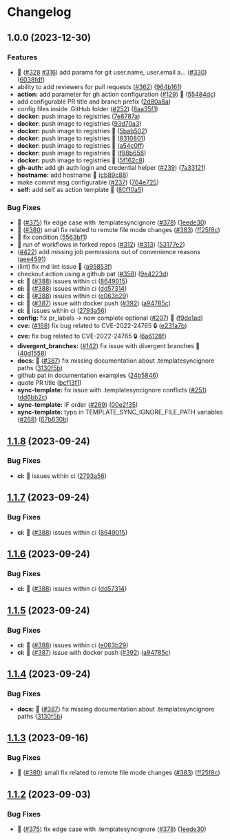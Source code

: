# Changelog

## 1.0.0 (2023-12-30)


### Features

* :rocket: ([#328](https://github.com/dotdc/actions-template-sync/issues/328) [#316](https://github.com/dotdc/actions-template-sync/issues/316)) add params for git user.name, user.email a… ([#330](https://github.com/dotdc/actions-template-sync/issues/330)) ([6038fdf](https://github.com/dotdc/actions-template-sync/commit/6038fdfeb863b03c9c451ae039347fbeb1b7a3e4))
* ability to add reviewers for pull requests ([#362](https://github.com/dotdc/actions-template-sync/issues/362)) ([964b161](https://github.com/dotdc/actions-template-sync/commit/964b16174a24d517420640c0e81466c93491c147))
* **action:** add parameter for gh action configuration ([#129](https://github.com/dotdc/actions-template-sync/issues/129)) :rocket: ([55484dc](https://github.com/dotdc/actions-template-sync/commit/55484dc36dd0cc1313d4d946194463955a2f4be1))
* add configurable PR title and branch prefix ([2d80a8a](https://github.com/dotdc/actions-template-sync/commit/2d80a8a1a9f77ac171908181acc909f54554ac6a))
* config files inside .GitHub folder ([#252](https://github.com/dotdc/actions-template-sync/issues/252)) ([8aa35f1](https://github.com/dotdc/actions-template-sync/commit/8aa35f14a22f32995bb4822c3822dfcd5c03b082))
* **docker:** push image to registries ([7e8787a](https://github.com/dotdc/actions-template-sync/commit/7e8787a6f4b693bde965ec9a1a62f62cb430c980))
* **docker:** push image to registries ([93d70a3](https://github.com/dotdc/actions-template-sync/commit/93d70a3b9b2c4cdfc11e910e6c3a92b01b294f79))
* **docker:** push image to registries :rocket: ([5bab502](https://github.com/dotdc/actions-template-sync/commit/5bab50211ab29a634a5ab96bffb3acc766fbceb6))
* **docker:** push image to registries :rocket: ([8310801](https://github.com/dotdc/actions-template-sync/commit/83108019523c1167e23d10086ab2d59835be0fe1))
* **docker:** push image to registries :rocket: ([a54c0ff](https://github.com/dotdc/actions-template-sync/commit/a54c0ffc5048ff186e3ee51cc2c97fbb98cb5615))
* **docker:** push image to registries :rocket: ([f88b658](https://github.com/dotdc/actions-template-sync/commit/f88b6587706e90e8dbbbe937997db9ad70f34114))
* **docker:** push image to registries :rocket: ([5f162c8](https://github.com/dotdc/actions-template-sync/commit/5f162c8c9e194d90828379c5b68a90e22227862f))
* **gh-auth:** add gh auth login and credential helper ([#239](https://github.com/dotdc/actions-template-sync/issues/239)) ([7a33121](https://github.com/dotdc/actions-template-sync/commit/7a33121add81c181094cdb290a4cc9bf654c918d))
* **hostname:** add hostname :rocket: ([cb89c88](https://github.com/dotdc/actions-template-sync/commit/cb89c8896a58539de04d1ba46100e69fc3e08145))
* make commit msg configurable ([#237](https://github.com/dotdc/actions-template-sync/issues/237)) ([764e725](https://github.com/dotdc/actions-template-sync/commit/764e7250dac337e260c8f28aba63da9da2016b45))
* **self:** add self as action template :rocket: ([80f10a5](https://github.com/dotdc/actions-template-sync/commit/80f10a55914de3a35749a783c8d8ef4bb567c4c8))


### Bug Fixes

* :bug: ([#375](https://github.com/dotdc/actions-template-sync/issues/375)) fix edge case with .templatesyncignore ([#378](https://github.com/dotdc/actions-template-sync/issues/378)) ([1eede30](https://github.com/dotdc/actions-template-sync/commit/1eede30772357d6984d1757753a672da4119d356))
* :bug: ([#380](https://github.com/dotdc/actions-template-sync/issues/380)) small fix related to remote file mode changes ([#383](https://github.com/dotdc/actions-template-sync/issues/383)) ([ff25f8c](https://github.com/dotdc/actions-template-sync/commit/ff25f8cbcd237716eeff23dc5616632c7663e99f))
* :bug: fix condition ([5563bf1](https://github.com/dotdc/actions-template-sync/commit/5563bf1b748efd19b411f4a8f0ac9dc12693dd41))
* :bug: run of workflows in forked repos ([#312](https://github.com/dotdc/actions-template-sync/issues/312)) ([#313](https://github.com/dotdc/actions-template-sync/issues/313)) ([53177e2](https://github.com/dotdc/actions-template-sync/commit/53177e27db816fcb36efceaf0e1e05956d58cc30))
* ([#422](https://github.com/dotdc/actions-template-sync/issues/422)) add missing job permissions out of convenience reasons ([aee4591](https://github.com/dotdc/actions-template-sync/commit/aee45914bb8dcbc3d436ed0778c04f8c4811ae9d))
* (lint) fix md lint issue :bug: ([a95853f](https://github.com/dotdc/actions-template-sync/commit/a95853fb974d5a41e6268437abb8c549b124a1ba))
* checkout action using a github pat ([#358](https://github.com/dotdc/actions-template-sync/issues/358)) ([9e4223d](https://github.com/dotdc/actions-template-sync/commit/9e4223d7a38b5c32d29100ad5b59fe5154f9ab2f))
* **ci:** :bug:  ([#388](https://github.com/dotdc/actions-template-sync/issues/388)) issues within ci ([8649015](https://github.com/dotdc/actions-template-sync/commit/8649015f18ab9855f8d3b93c50d67444438bb14f))
* **ci:** :bug:  ([#388](https://github.com/dotdc/actions-template-sync/issues/388)) issues within ci ([dd57314](https://github.com/dotdc/actions-template-sync/commit/dd573140ec37a0e41ff179af7d9954a049c9eb93))
* **ci:** :bug:  ([#388](https://github.com/dotdc/actions-template-sync/issues/388)) issues within ci ([e063b29](https://github.com/dotdc/actions-template-sync/commit/e063b29c03ebb93b4185b752f4d8dc61db3605df))
* **ci:** :bug: ([#387](https://github.com/dotdc/actions-template-sync/issues/387)) issue with docker push ([#392](https://github.com/dotdc/actions-template-sync/issues/392)) ([a94785c](https://github.com/dotdc/actions-template-sync/commit/a94785c1d4150fac0168410757004e83f638caf1))
* **ci:** :bug: issues within ci ([2793a56](https://github.com/dotdc/actions-template-sync/commit/2793a56cecdd0000c25e0a81972d78a45fbb4d97))
* **config:** fix pr_labels -&gt; now complete optional ([#207](https://github.com/dotdc/actions-template-sync/issues/207)) :rocket: ([f9de1ad](https://github.com/dotdc/actions-template-sync/commit/f9de1ad1421d68ac4ec10cd6b9a8963cfa6e81b5))
* **cve:** ([#168](https://github.com/dotdc/actions-template-sync/issues/168)) fix bug related to CVE-2022-24765 :lock: ([e231a7b](https://github.com/dotdc/actions-template-sync/commit/e231a7b1e54f1fc1ad9244bb83b6983fd76ab919))
* **cve:** fix bug related to CVE-2022-24765 :lock: ([6a6128f](https://github.com/dotdc/actions-template-sync/commit/6a6128fd209f833bd6e6c28944d152668a701ac8))
* **divergent_branches:** ([#142](https://github.com/dotdc/actions-template-sync/issues/142)) fix issue with divergent branches :bug: ([40d1558](https://github.com/dotdc/actions-template-sync/commit/40d1558936bc53edf8e689a20e46e866b135b9ec))
* **docs:** :bug: ([#387](https://github.com/dotdc/actions-template-sync/issues/387)) fix missing documentation about .templatesyncignore paths ([3130f5b](https://github.com/dotdc/actions-template-sync/commit/3130f5bc62a6f98ece2c209994283520fe3ca811))
* github pat in documentation examples ([24b5846](https://github.com/dotdc/actions-template-sync/commit/24b5846bcc06423a9dd5ae6362397e0177a8e3e2))
* quote PR title ([bcf13f1](https://github.com/dotdc/actions-template-sync/commit/bcf13f16e35f689c001e63d94303189dfabb78a6))
* **sync-template:** fix issue with .templatesyncignore conflicts ([#251](https://github.com/dotdc/actions-template-sync/issues/251)) ([dd6bb2c](https://github.com/dotdc/actions-template-sync/commit/dd6bb2c1ff98261bbd48933ba3b776b555801953))
* **sync-template:** IF order ([#269](https://github.com/dotdc/actions-template-sync/issues/269)) ([00e2f35](https://github.com/dotdc/actions-template-sync/commit/00e2f35f579355b6a06d6cc6f2778da5c9a1673e))
* **sync-template:** typo in TEMPLATE_SYNC_IGNORE_FILE_PATH variables ([#268](https://github.com/dotdc/actions-template-sync/issues/268)) ([67b630b](https://github.com/dotdc/actions-template-sync/commit/67b630b03e20241b950f85a4832d49b7cadf8c18))

## [1.1.8](https://github.com/AndreasAugustin/actions-template-sync/compare/v1.1.7...v1.1.8) (2023-09-24)


### Bug Fixes

* **ci:** :bug: issues within ci ([2793a56](https://github.com/AndreasAugustin/actions-template-sync/commit/2793a56cecdd0000c25e0a81972d78a45fbb4d97))

## [1.1.7](https://github.com/AndreasAugustin/actions-template-sync/compare/v1.1.6...v1.1.7) (2023-09-24)


### Bug Fixes

* **ci:** :bug:  ([#388](https://github.com/AndreasAugustin/actions-template-sync/issues/388)) issues within ci ([8649015](https://github.com/AndreasAugustin/actions-template-sync/commit/8649015f18ab9855f8d3b93c50d67444438bb14f))

## [1.1.6](https://github.com/AndreasAugustin/actions-template-sync/compare/v1.1.5...v1.1.6) (2023-09-24)


### Bug Fixes

* **ci:** :bug:  ([#388](https://github.com/AndreasAugustin/actions-template-sync/issues/388)) issues within ci ([dd57314](https://github.com/AndreasAugustin/actions-template-sync/commit/dd573140ec37a0e41ff179af7d9954a049c9eb93))

## [1.1.5](https://github.com/AndreasAugustin/actions-template-sync/compare/v1.1.4...v1.1.5) (2023-09-24)


### Bug Fixes

* **ci:** :bug:  ([#388](https://github.com/AndreasAugustin/actions-template-sync/issues/388)) issues within ci ([e063b29](https://github.com/AndreasAugustin/actions-template-sync/commit/e063b29c03ebb93b4185b752f4d8dc61db3605df))
* **ci:** :bug: ([#387](https://github.com/AndreasAugustin/actions-template-sync/issues/387)) issue with docker push ([#392](https://github.com/AndreasAugustin/actions-template-sync/issues/392)) ([a94785c](https://github.com/AndreasAugustin/actions-template-sync/commit/a94785c1d4150fac0168410757004e83f638caf1))

## [1.1.4](https://github.com/AndreasAugustin/actions-template-sync/compare/v1.1.3...v1.1.4) (2023-09-24)


### Bug Fixes

* **docs:** :bug: ([#387](https://github.com/AndreasAugustin/actions-template-sync/issues/387)) fix missing documentation about .templatesyncignore paths ([3130f5b](https://github.com/AndreasAugustin/actions-template-sync/commit/3130f5bc62a6f98ece2c209994283520fe3ca811))

## [1.1.3](https://github.com/AndreasAugustin/actions-template-sync/compare/v1.1.2...v1.1.3) (2023-09-16)


### Bug Fixes

* :bug: ([#380](https://github.com/AndreasAugustin/actions-template-sync/issues/380)) small fix related to remote file mode changes ([#383](https://github.com/AndreasAugustin/actions-template-sync/issues/383)) ([ff25f8c](https://github.com/AndreasAugustin/actions-template-sync/commit/ff25f8cbcd237716eeff23dc5616632c7663e99f))

## [1.1.2](https://github.com/AndreasAugustin/actions-template-sync/compare/v1.1.1...v1.1.2) (2023-09-03)


### Bug Fixes

* :bug: ([#375](https://github.com/AndreasAugustin/actions-template-sync/issues/375)) fix edge case with .templatesyncignore ([#378](https://github.com/AndreasAugustin/actions-template-sync/issues/378)) ([1eede30](https://github.com/AndreasAugustin/actions-template-sync/commit/1eede30772357d6984d1757753a672da4119d356))
